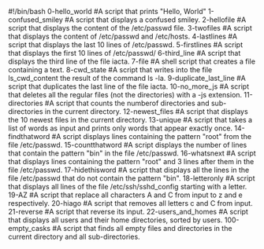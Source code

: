 #!/bin/bash
0-hello_world #A script that prints "Hello, World"
1-confused_smiley #A script that displays a confused smiley.
2-hellofile #A script that displays the content of the /etc/passwd file.
3-twofiles #A script that displays the content of /etc/passwd and /etc/hosts.
4-lastlines #A script that displays the last 10 lines of /etc/passwd.
5-firstlines #A script that displays the first 10 lines of /etc/passwd/
6-third_line #A script that displays the third line of the file iacta.
7-file #A shell script that creates a file containing a text.
8-cwd_state #A script that writes into the file ls_cwd_content the result of the command ls -la.
9-duplicate_last_line #A script that duplicates the last line of the file iacta.
10-no_more_js #A script that deletes all the regular files (not the directories) with a -js extension.
11-directories #A script that counts the numberof directories and sub-directories in the current directory.
12-newest_files #A script that displays the 10 newest files in the current directory.
13-unique #A script that takes a list of words as input and prints only words that appear exactly once.
14-findthatword #A script displays lines containing the pattern "root" from the file /etc/passwd.
15-countthatword #A script displays the number of lines that contain the pattern "bin" in the file /etc/passwd.
16-whatsnext #A script that displays lines containing the pattern "root" and 3 lines after them in the file /etc/passwd.
17-hidethisword #A script that displays all the lines in the file /etc/passwd that do not contain the pattern "bin".
18-letteronly #A script that displays all lines of the file /etc/ssh/sshd_config starting with a letter.
19-AZ #A script that replace all characters A and C from input to z and e respectively.
20-hiago #A script that removes all letters c and C from input.
21-reverse #A script that reverse its input.
22-users_and_homes #A script that displays all users and their home directories, sorted by users.
100-empty_casks #A script that finds all empty files and directories in the current directory and all sub-directories.
